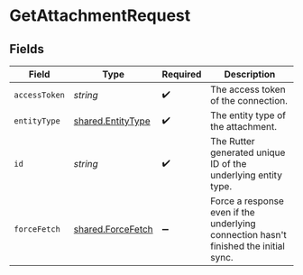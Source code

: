 # GetAttachmentRequest


## Fields

| Field                                                                                | Type                                                                                 | Required                                                                             | Description                                                                          |
| ------------------------------------------------------------------------------------ | ------------------------------------------------------------------------------------ | ------------------------------------------------------------------------------------ | ------------------------------------------------------------------------------------ |
| `accessToken`                                                                        | *string*                                                                             | :heavy_check_mark:                                                                   | The access token of the connection.                                                  |
| `entityType`                                                                         | [shared.EntityType](../../models/shared/entitytype.md)                               | :heavy_check_mark:                                                                   | The entity type of the attachment.                                                   |
| `id`                                                                                 | *string*                                                                             | :heavy_check_mark:                                                                   | The Rutter generated unique ID of the underlying entity type.                        |
| `forceFetch`                                                                         | [shared.ForceFetch](../../models/shared/forcefetch.md)                               | :heavy_minus_sign:                                                                   | Force a response even if the underlying connection hasn't finished the initial sync. |